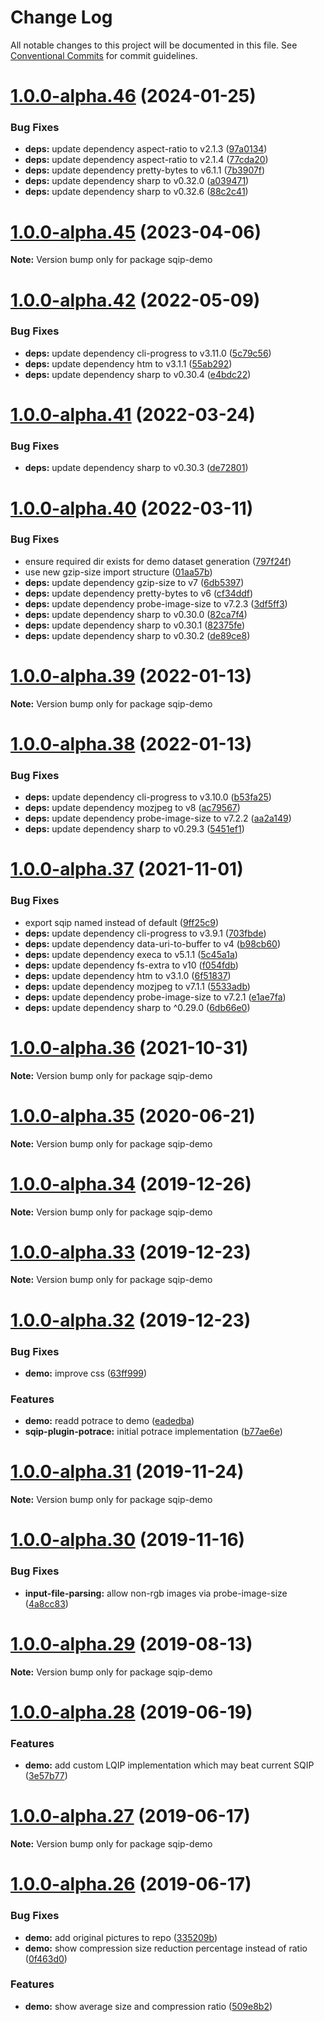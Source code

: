 # Change Log

All notable changes to this project will be documented in this file.
See [Conventional Commits](https://conventionalcommits.org) for commit guidelines.

# [1.0.0-alpha.46](http://axe312ger.github.io/sqip/compare/sqip-demo@1.0.0-alpha.45...sqip-demo@1.0.0-alpha.46) (2024-01-25)


### Bug Fixes

* **deps:** update dependency aspect-ratio to v2.1.3 ([97a0134](http://axe312ger.github.io/sqip/commit/97a0134c4bd0f473153e7cf02fa42d15cc88b283))
* **deps:** update dependency aspect-ratio to v2.1.4 ([77cda20](http://axe312ger.github.io/sqip/commit/77cda2010e8919619cdf8cbc6611a47dfe0d728b))
* **deps:** update dependency pretty-bytes to v6.1.1 ([7b3907f](http://axe312ger.github.io/sqip/commit/7b3907f0086dc16a2fadf4ebaa8aa4a94cd3be41))
* **deps:** update dependency sharp to v0.32.0 ([a039471](http://axe312ger.github.io/sqip/commit/a039471f2268ae2acf044a1894d9144595b55253))
* **deps:** update dependency sharp to v0.32.6 ([88c2c41](http://axe312ger.github.io/sqip/commit/88c2c41cb47dce811a148b4d3c788de3d4a4d36d))





# [1.0.0-alpha.45](http://axe312ger.github.io/sqip/compare/sqip-demo@1.0.0-alpha.44...sqip-demo@1.0.0-alpha.45) (2023-04-06)

**Note:** Version bump only for package sqip-demo





# [1.0.0-alpha.42](http://axe312ger.github.io/sqip/compare/sqip-demo@1.0.0-alpha.41...sqip-demo@1.0.0-alpha.42) (2022-05-09)


### Bug Fixes

* **deps:** update dependency cli-progress to v3.11.0 ([5c79c56](http://axe312ger.github.io/sqip/commit/5c79c560786c2f2f96e25141bc6391d75d93c85c))
* **deps:** update dependency htm to v3.1.1 ([55ab292](http://axe312ger.github.io/sqip/commit/55ab292f6d2a9ff868f8a7439bded50b1fa222a7))
* **deps:** update dependency sharp to v0.30.4 ([e4bdc22](http://axe312ger.github.io/sqip/commit/e4bdc2270067bb29680ab8bc48018a7c85641625))





# [1.0.0-alpha.41](http://axe312ger.github.io/sqip/compare/sqip-demo@1.0.0-alpha.40...sqip-demo@1.0.0-alpha.41) (2022-03-24)


### Bug Fixes

* **deps:** update dependency sharp to v0.30.3 ([de72801](http://axe312ger.github.io/sqip/commit/de7280178196842408df787b9b83fb574d746567))





# [1.0.0-alpha.40](http://axe312ger.github.io/sqip/compare/sqip-demo@1.0.0-alpha.39...sqip-demo@1.0.0-alpha.40) (2022-03-11)


### Bug Fixes

* ensure required dir exists for demo dataset generation ([797f24f](http://axe312ger.github.io/sqip/commit/797f24f7d5d9f30e2fa4571d1754c200cb0b082f))
* use new gzip-size import structure ([01aa57b](http://axe312ger.github.io/sqip/commit/01aa57b15ab7580f0b4c401b5f7ed14831b592bb))
* **deps:** update dependency gzip-size to v7 ([6db5397](http://axe312ger.github.io/sqip/commit/6db5397cdded30773a9aa62609ec70f0858555ed))
* **deps:** update dependency pretty-bytes to v6 ([cf34ddf](http://axe312ger.github.io/sqip/commit/cf34ddf24c8d2d0351d6cac013328ce35bf0d201))
* **deps:** update dependency probe-image-size to v7.2.3 ([3df5ff3](http://axe312ger.github.io/sqip/commit/3df5ff37ddf7df232db0f82d8198ec7bd44116ae))
* **deps:** update dependency sharp to v0.30.0 ([82ca7f4](http://axe312ger.github.io/sqip/commit/82ca7f476c805b518eddb31a56683062c6efcc4f))
* **deps:** update dependency sharp to v0.30.1 ([82375fe](http://axe312ger.github.io/sqip/commit/82375fef8326d5aad0082fa18214636bfe6c2aaf))
* **deps:** update dependency sharp to v0.30.2 ([de89ce8](http://axe312ger.github.io/sqip/commit/de89ce81484db1d78c84f8208a10527a286a77a4))





# [1.0.0-alpha.39](http://axe312ger.github.io/sqip/compare/sqip-demo@1.0.0-alpha.38...sqip-demo@1.0.0-alpha.39) (2022-01-13)

**Note:** Version bump only for package sqip-demo





# [1.0.0-alpha.38](http://axe312ger.github.io/sqip/compare/sqip-demo@1.0.0-alpha.37...sqip-demo@1.0.0-alpha.38) (2022-01-13)


### Bug Fixes

* **deps:** update dependency cli-progress to v3.10.0 ([b53fa25](http://axe312ger.github.io/sqip/commit/b53fa25902ea906ba2bb27c74c7a0ebcdb9a4122))
* **deps:** update dependency mozjpeg to v8 ([ac79567](http://axe312ger.github.io/sqip/commit/ac79567e48947596c30c3f45e1f013470813269d))
* **deps:** update dependency probe-image-size to v7.2.2 ([aa2a149](http://axe312ger.github.io/sqip/commit/aa2a1491a89c817d0f74cf97bbd09398d890bd7b))
* **deps:** update dependency sharp to v0.29.3 ([5451ef1](http://axe312ger.github.io/sqip/commit/5451ef1ef5ee25e371f437d4f418e9b2c07c6756))





# [1.0.0-alpha.37](http://axe312ger.github.io/sqip/compare/sqip-demo@1.0.0-alpha.36...sqip-demo@1.0.0-alpha.37) (2021-11-01)


### Bug Fixes

* export sqip named instead of default ([9ff25c9](http://axe312ger.github.io/sqip/commit/9ff25c921719f47d19f92729fd1e0198bdced6ab))
* **deps:** update dependency cli-progress to v3.9.1 ([703fbde](http://axe312ger.github.io/sqip/commit/703fbde7214d1c05a3f7be7a7e7fcaad0182c262))
* **deps:** update dependency data-uri-to-buffer to v4 ([b98cb60](http://axe312ger.github.io/sqip/commit/b98cb605b49397b2742a227d152336ffc68e7da5))
* **deps:** update dependency execa to v5.1.1 ([5c45a1a](http://axe312ger.github.io/sqip/commit/5c45a1aee249f758b037d6a7959dd20617eea94c))
* **deps:** update dependency fs-extra to v10 ([f054fdb](http://axe312ger.github.io/sqip/commit/f054fdb81ff06d6bdb9d05b9c31c5be4c8d049d9))
* **deps:** update dependency htm to v3.1.0 ([6f51837](http://axe312ger.github.io/sqip/commit/6f51837b9c8becf0c0487be187b23e0f07c8e0ce))
* **deps:** update dependency mozjpeg to v7.1.1 ([5533adb](http://axe312ger.github.io/sqip/commit/5533adb379698c7dd9dac3cfca43187e5dfb4f99))
* **deps:** update dependency probe-image-size to v7.2.1 ([e1ae7fa](http://axe312ger.github.io/sqip/commit/e1ae7fa75173bbf22424200d2fcea9293d85a09c))
* **deps:** update dependency sharp to ^0.29.0 ([6db66e0](http://axe312ger.github.io/sqip/commit/6db66e0a1126fd0386895d722047b69beaeaf8c6))





# [1.0.0-alpha.36](http://axe312ger.github.io/sqip/compare/sqip-demo@1.0.0-alpha.35...sqip-demo@1.0.0-alpha.36) (2021-10-31)

**Note:** Version bump only for package sqip-demo





# [1.0.0-alpha.35](http://axe312ger.github.io/sqip/compare/sqip-demo@1.0.0-alpha.34...sqip-demo@1.0.0-alpha.35) (2020-06-21)

**Note:** Version bump only for package sqip-demo





# [1.0.0-alpha.34](http://axe312ger.github.io/sqip/compare/sqip-demo@1.0.0-alpha.33...sqip-demo@1.0.0-alpha.34) (2019-12-26)

**Note:** Version bump only for package sqip-demo





# [1.0.0-alpha.33](http://axe312ger.github.io/sqip/compare/sqip-demo@1.0.0-alpha.32...sqip-demo@1.0.0-alpha.33) (2019-12-23)

**Note:** Version bump only for package sqip-demo





# [1.0.0-alpha.32](http://axe312ger.github.io/sqip/compare/sqip-demo@1.0.0-alpha.31...sqip-demo@1.0.0-alpha.32) (2019-12-23)


### Bug Fixes

* **demo:** improve css ([63ff999](http://axe312ger.github.io/sqip/commit/63ff999fb7668c56f963471243ede16c74125f9e))


### Features

* **demo:** readd potrace to demo ([eadedba](http://axe312ger.github.io/sqip/commit/eadedba126ad750b2f02e5b3b37d008e605de505))
* **sqip-plugin-potrace:** initial potrace implementation ([b77ae6e](http://axe312ger.github.io/sqip/commit/b77ae6e4df43ba8bdc4aaa64f854b850f4dd4ade))





# [1.0.0-alpha.31](http://axe312ger.github.io/sqip/compare/sqip-demo@1.0.0-alpha.30...sqip-demo@1.0.0-alpha.31) (2019-11-24)

**Note:** Version bump only for package sqip-demo





# [1.0.0-alpha.30](http://axe312ger.github.io/sqip/compare/sqip-demo@1.0.0-alpha.29...sqip-demo@1.0.0-alpha.30) (2019-11-16)


### Bug Fixes

* **input-file-parsing:** allow non-rgb images via probe-image-size ([4a8cc83](http://axe312ger.github.io/sqip/commit/4a8cc83c405c893f69bf151d237fb3dfd60d18ca))





# [1.0.0-alpha.29](http://axe312ger.github.io/sqip/compare/sqip-demo@1.0.0-alpha.28...sqip-demo@1.0.0-alpha.29) (2019-08-13)

**Note:** Version bump only for package sqip-demo





# [1.0.0-alpha.28](http://axe312ger.github.io/sqip/compare/sqip-demo@1.0.0-alpha.27...sqip-demo@1.0.0-alpha.28) (2019-06-19)


### Features

* **demo:** add custom LQIP implementation which may beat current SQIP ([3e57b77](http://axe312ger.github.io/sqip/commit/3e57b77))





# [1.0.0-alpha.27](http://axe312ger.github.io/sqip/compare/sqip-demo@1.0.0-alpha.26...sqip-demo@1.0.0-alpha.27) (2019-06-17)

**Note:** Version bump only for package sqip-demo





# [1.0.0-alpha.26](http://axe312ger.github.io/sqip/compare/sqip-demo@1.0.0-alpha.25...sqip-demo@1.0.0-alpha.26) (2019-06-17)


### Bug Fixes

* **demo:** add original pictures to repo ([335209b](http://axe312ger.github.io/sqip/commit/335209b))
* **demo:** show compression size reduction percentage instead of ratio ([0f463d0](http://axe312ger.github.io/sqip/commit/0f463d0))


### Features

* **demo:** show average size and compression ratio ([509e8b2](http://axe312ger.github.io/sqip/commit/509e8b2))
